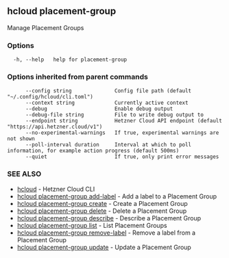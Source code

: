 ## hcloud placement-group

Manage Placement Groups

### Options

```
  -h, --help   help for placement-group
```

### Options inherited from parent commands

```
      --config string              Config file path (default "~/.config/hcloud/cli.toml")
      --context string             Currently active context
      --debug                      Enable debug output
      --debug-file string          File to write debug output to
      --endpoint string            Hetzner Cloud API endpoint (default "https://api.hetzner.cloud/v1")
      --no-experimental-warnings   If true, experimental warnings are not shown
      --poll-interval duration     Interval at which to poll information, for example action progress (default 500ms)
      --quiet                      If true, only print error messages
```

### SEE ALSO

* [hcloud](hcloud.md)	 - Hetzner Cloud CLI
* [hcloud placement-group add-label](hcloud_placement-group_add-label.md)	 - Add a label to a Placement Group
* [hcloud placement-group create](hcloud_placement-group_create.md)	 - Create a Placement Group
* [hcloud placement-group delete](hcloud_placement-group_delete.md)	 - Delete a Placement Group
* [hcloud placement-group describe](hcloud_placement-group_describe.md)	 - Describe a Placement Group
* [hcloud placement-group list](hcloud_placement-group_list.md)	 - List Placement Groups
* [hcloud placement-group remove-label](hcloud_placement-group_remove-label.md)	 - Remove a label from a Placement Group
* [hcloud placement-group update](hcloud_placement-group_update.md)	 - Update a Placement Group
